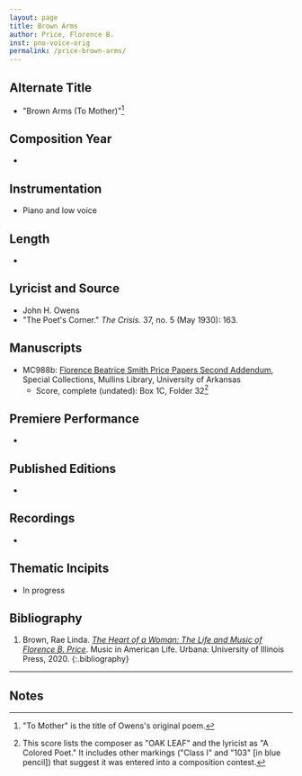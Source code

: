 ```yaml
---
layout: page
title: Brown Arms
author: Price, Florence B.
inst: pno-voice-orig
permalink: /price-brown-arms/
---
```


## Alternate Title
- "Brown Arms (To Mother)"[^fn1]

## Composition Year
- 

## Instrumentation
- Piano and low voice 

## Length
- 

## Lyricist and Source
- John H. Owens
- "The Poet's Corner." *The Crisis.* 37, no. 5 (May 1930): 163.

## Manuscripts
- MC988b: <a href="https://uark.as.atlas-sys.com/repositories/2/resources/696/" target="_blank">Florence Beatrice Smith Price Papers Second Addendum</a>, Special Collections, Mullins Library, University of Arkansas
    * Score, complete (undated): Box 1C, Folder 32[^fn2]

## Premiere Performance
- 

## Published Editions
- 

## Recordings
- 

## Thematic Incipits
- In progress

## Bibliography
1. Brown, Rae Linda. <a href="https://www.worldcat.org/title/1122800180" target="_blank">*The Heart of a Woman: The Life and Music of Florence B. Price*</a>. Music in American Life. Urbana: University of Illinois Press, 2020.
{:.bibliography}

---
## Notes
[^fn1]: "To Mother" is the title of Owens's original poem.
[^fn2]: This score lists the composer as "OAK LEAF" and the lyricist as "A Colored Poet." It includes other markings ("Class I" and "103" [in blue pencil]) that suggest it was entered into a composition contest. 
